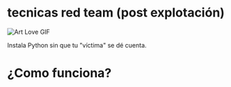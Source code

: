 # tecnicas red team (post explotación)
                                             
![Art Love GIF](https://media2.giphy.com/media/v1.Y2lkPTc5MGI3NjExMjdrdWl6dTg3eHMwcnhxZjhpM3VmaTJsdzhrbzZlaGljaW4ydmd4MCZlcD12MV9pbnRlcm5hbF9naWZfYnlfaWQmY3Q9Zw/VTRUeNCbZECfhV9o7E/giphy.gif)

Instala Python sin que tu "víctima" se dé cuenta.

# ¿Como funciona?
